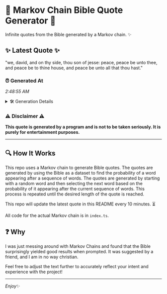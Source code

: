 # 📖 Markov Chain Bible Quote Generator 📖

Infinite quotes from the Bible generated by a Markov chain. ✨

## ✨ Latest Quote ✨
"we, david, and on thy side, thou son of jesse: peace, peace be unto thee, and peace be to thine house, and peace be unto all that thou hast."

### ⏰ Generated At
*2:48:55 AM*

<details>
    <summary>🛠️ Generation Details</summary>
    <p>
        <strong>🌱 Seed:</strong> we,<br>
        <strong>🔄 Iterations:</strong> 28<br>
        <strong>📜 Context History:</strong><br>[ we, ]: david,<br>[ we,, david, ]: and<br>[ we,, david,, and ]: on<br>[ we,, david,, and, on ]: thy<br>[ we,, david,, and, on, thy ]: side,<br>[ we,, david,, and, on, thy, side, ]: thou<br>[ david,, and, on, thy, side,, thou ]: son<br>[ and, on, thy, side,, thou, son ]: of<br>[ on, thy, side,, thou, son, of ]: jesse:<br>[ thy, side,, thou, son, of, jesse: ]: peace,<br>[ side,, thou, son, of, jesse:, peace, ]: peace<br>[ thou, son, of, jesse:, peace,, peace ]: be<br>[ son, of, jesse:, peace,, peace, be ]: unto<br>[ of, jesse:, peace,, peace, be, unto ]: thee,<br>[ jesse:, peace,, peace, be, unto, thee, ]: and<br>[ peace,, peace, be, unto, thee,, and ]: peace<br>[ peace, be, unto, thee,, and, peace ]: be<br>[ be, unto, thee,, and, peace, be ]: to<br>[ unto, thee,, and, peace, be, to ]: thine<br>[ thee,, and, peace, be, to, thine ]: house,<br>[ and, peace, be, to, thine, house, ]: and<br>[ peace, be, to, thine, house,, and ]: peace<br>[ be, to, thine, house,, and, peace ]: be<br>[ to, thine, house,, and, peace, be ]: unto<br>[ thine, house,, and, peace, be, unto ]: all<br>[ house,, and, peace, be, unto, all ]: that<br>[ and, peace, be, unto, all, that ]: thou<br>[ peace, be, unto, all, that, thou ]: hast.<br>
    </p>
</details>

### ⚠️ Disclaimer ⚠️
**This quote is generated by a program and is not to be taken seriously. It is purely for entertainment purposes.**

---

## 🔍 How It Works

This repo uses a Markov chain to generate Bible quotes. The quotes are generated by using the Bible as a dataset to find the probability of a word appearing after a sequence of words. The quotes are generated by starting with a random word and then selecting the next word based on the probability of it appearing after the current sequence of words. This process is repeated until the desired length of the quote is reached.

This repo will update the latest quote in this README every 10 minutes. ⏳

All code for the actual Markov chain is in `index.ts`.

## ❓ Why

I was just messing around with Markov Chains and found that the Bible surprisingly yielded good results when prompted. 
It was suggested by a friend, and I am in no way christian.

Feel free to adjust the text further to accurately reflect your intent and experience with the project!

---

*Enjoy*✨
